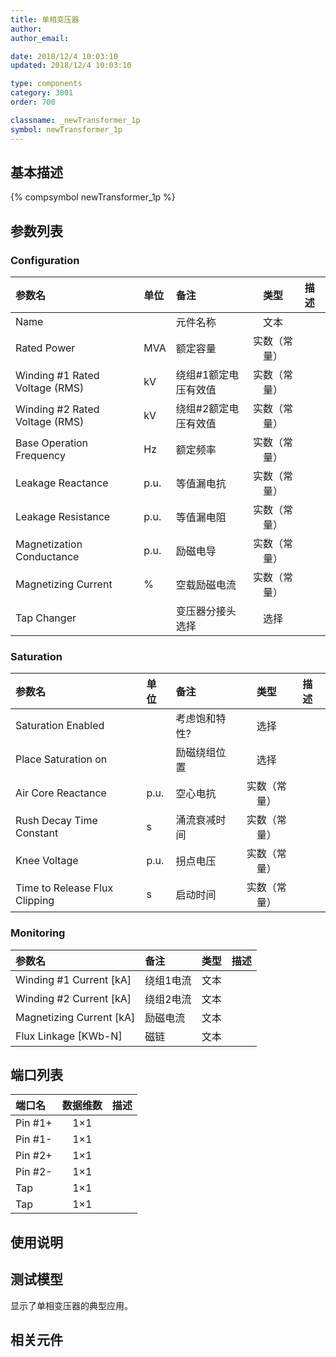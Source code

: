 ```yaml
---
title: 单相变压器
author: 
author_email:

date: 2018/12/4 10:03:10
updated: 2018/12/4 10:03:10

type: components
category: 3001
order: 700

classname: _newTransformer_1p
symbol: newTransformer_1p
---
```

## 基本描述
{% compsymbol newTransformer_1p %}

## 参数列表
### Configuration
| 参数名 | 单位 | 备注 | 类型 | 描述 |
| :--- | :--- | :--- | :--: | :--- |
| Name |  | 元件名称 | 文本 |  |
| Rated Power | MVA | 额定容量 | 实数（常量） |  |
| Winding #1 Rated Voltage (RMS) | kV | 绕组#1额定电压有效值 | 实数（常量） |  |
| Winding #2 Rated Voltage (RMS) | kV | 绕组#2额定电压有效值 | 实数（常量） |  |
| Base Operation Frequency | Hz | 额定频率 | 实数（常量） |  |
| Leakage Reactance | p.u. | 等值漏电抗 | 实数（常量） |  |
| Leakage Resistance | p.u. | 等值漏电阻 | 实数（常量） |  |
| Magnetization Conductance | p.u. | 励磁电导 | 实数（常量） |  |
| Magnetizing Current | % | 空载励磁电流 | 实数（常量） |  |
| Tap Changer |  | 变压器分接头选择 | 选择 |  |

### Saturation
| 参数名 | 单位 | 备注 | 类型 | 描述 |
| :--- | :--- | :--- | :--: | :--- |
| Saturation Enabled |  | 考虑饱和特性? | 选择 |  |
| Place Saturation on |  | 励磁绕组位置 | 选择 |  |
| Air Core Reactance | p.u. | 空心电抗 | 实数（常量） |  |
| Rush Decay Time Constant | s | 涌流衰减时间 | 实数（常量） |  |
| Knee Voltage | p.u. | 拐点电压 | 实数（常量） |  |
| Time to Release Flux Clipping | s | 启动时间 | 实数（常量） |  |

### Monitoring
| 参数名 | 备注 | 类型 | 描述 |
| :--- | :--- | :--: | :--- |
| Winding #1 Current \[kA\] | 绕组1电流 | 文本 |  |
| Winding #2 Current \[kA\] | 绕组2电流 | 文本 |  |
| Magnetizing Current \[kA\] | 励磁电流 | 文本 |  |
| Flux Linkage \[KWb-N\] | 磁链 | 文本 |  |


## 端口列表

| 端口名 | 数据维数 | 描述 |
| :--- | :--:  | :--- |
| Pin #1+ | 1×1 | |                   
| Pin #1- | 1×1 | |                   
| Pin #2+ | 1×1 | |                   
| Pin #2- | 1×1 | |                   
| Tap | 1×1 | |                   
| Tap | 1×1 | |                   

## 使用说明


## 测试模型
[<test name>](<test link>)显示了单相变压器的典型应用。

## 相关元件



